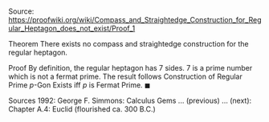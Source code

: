# 

Source: https://proofwiki.org/wiki/Compass_and_Straightedge_Construction_for_Regular_Heptagon_does_not_exist/Proof_1

Theorem
There exists no compass and straightedge construction for the regular heptagon.


Proof
By definition, the regular heptagon has $7$ sides.
$7$ is a prime number which is not a fermat prime.
The result follows Construction of Regular Prime $p$-Gon Exists iff $p$ is Fermat Prime.
$\blacksquare$


Sources
1992: George F. Simmons: Calculus Gems ... (previous) ... (next): Chapter $\text {A}.4$: Euclid (flourished ca. $300$ B.C.)




